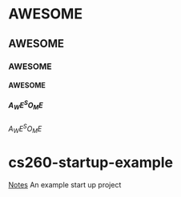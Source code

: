 # AWESOME
## AWESOME
### AWESOME
#### AWESOME
##### A<sub>W</sub>E<sup>S</sup>O<sub>M</sub>E
###### A<sub>W</sub>E<sup>S</sup>O<sub>M</sub>E
# cs260-startup-example
[Notes](notes.md)
An example start up project
